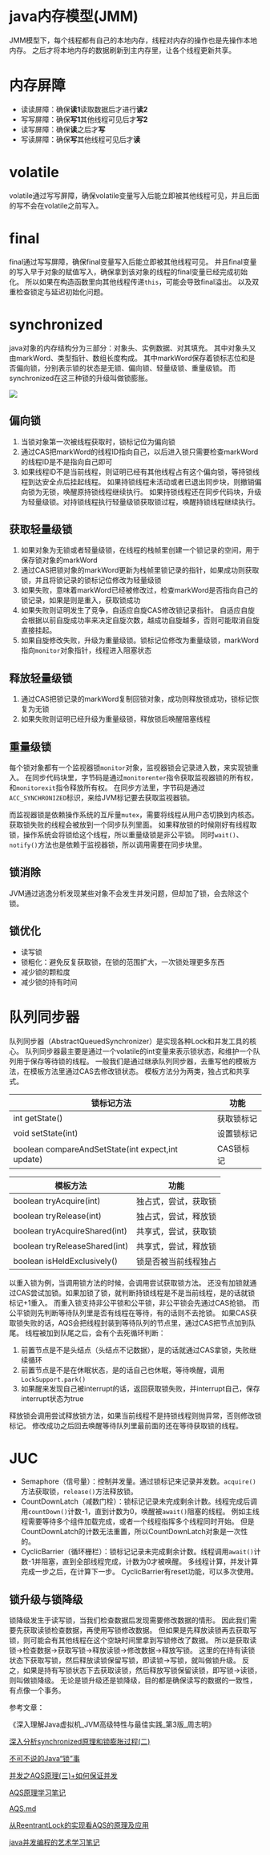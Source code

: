 # java内存模型(JMM)
JMM模型下，每个线程都有自己的本地内存，线程对内存的操作也是先操作本地内存。
之后才将本地内存的数据刷新到主内存里，让各个线程更新共享。

# 内存屏障
+ 读读屏障：确保**读1**读取数据后才进行**读2**
+ 写写屏障：确保**写1**其他线程可见后才**写2**
+ 读写屏障：确保**读**之后才**写**
+ 写读屏障：确保**写**其他线程可见后才**读**

# volatile
volatile通过写写屏障，确保volatile变量写入后能立即被其他线程可见，并且后面的写不会在volatile之前写入。

# final
final通过写写屏障，确保final变量写入后能立即被其他线程可见。
并且final变量的写入早于对象的赋值写入，确保拿到该对象的线程的final变量已经完成初始化。
所以如果在构造函数里向其他线程传递`this`，可能会导致final溢出。
以及双重检查锁定与延迟初始化问题。

# synchronized
java对象的内存结构分为三部分：对象头、实例数据、对其填充。
其中对象头又由markWord、类型指针、数组长度构成。
其中markWord保存着锁标志位和是否偏向锁，分别表示锁的状态是无锁、偏向锁、轻量级锁、重量级锁。
而synchronized在这三种锁的升级叫做锁膨胀。

![](/file/blog/code/20200617/user-gold-cdn.xitu.io-2019-3-22-169a410864053e99.jpg.JPEG)

## 偏向锁
1. 当锁对象第一次被线程获取时，锁标记位为偏向锁
2. 通过CAS把markWord的线程ID指向自己，以后进入锁只需要检查markWord的线程ID是不是指向自己即可
3. 如果线程ID不是当前线程，则证明已经有其他线程占有这个偏向锁，等持锁线程到达安全点后挂起线程。
  如果持锁线程未活动或者已退出同步块，则撤销偏向锁为无锁，唤醒原持锁线程继续执行。
  如果持锁线程还在同步代码块，升级为轻量级锁。对持锁线程执行轻量级锁获取锁过程，唤醒持锁线程继续执行。

## 获取轻量级锁
1. 如果对象为无锁或者轻量级锁，在线程的栈帧里创建一个锁记录的空间，用于保存锁对象的markWord
2. 通过CAS把锁对象的markWord更新为栈帧里锁记录的指针，如果成功则获取锁，并且将锁记录的锁标记位修改为轻量级锁
3. 如果失败，意味着markWord已经被修改过，检查markWord是否指向自己的锁记录，如果是则是重入，获取锁成功
4. 如果失败则证明发生了竞争，自适应自旋CAS修改锁记录指针。
  自适应自旋会根据以前自旋成功率来决定自旋次数，越成功自旋越多，否则可能取消自旋直接挂起。
5. 如果自旋修改失败，升级为重量级锁。锁标记位修改为重量级锁，markWord指向`monitor`对象指针，线程进入阻塞状态

## 释放轻量级锁
1. 通过CAS把锁记录的markWord复制回锁对象，成功则释放锁成功，锁标记恢复为无锁
2. 如果失败则证明已经升级为重量级锁，释放锁后唤醒阻塞线程

## 重量级锁
每个锁对象都有一个监视器锁`monitor`对象，监视器锁会记录进入数，来实现锁重入。
在同步代码块里，字节码是通过`monitorenter`指令获取监视器锁的所有权，和`monitorexit`指令释放所有权。
在同步方法里，字节码是通过`ACC_SYNCHRONIZED`标识，来给JVM标记要去获取监视器锁。

而监视器锁是依赖操作系统的互斥量`mutex`，需要将线程从用户态切换到内核态。
获取锁失败的线程会被放到一个同步队列里面。
如果释放锁的时候刚好有线程取锁，操作系统会将锁给这个线程，所以重量级锁是非公平锁。
同时`wait()`、`notify()`方法也是依赖于监视器锁，所以调用需要在同步块里。

## 锁消除
JVM通过逃逸分析发现某些对象不会发生并发问题，但却加了锁，会去除这个锁。

## 锁优化
+ 读写锁
+ 锁粗化：避免反复获取锁，在锁的范围扩大，一次锁处理更多东西
+ 减少锁的颗粒度
+ 减少锁的持有时间

# 队列同步器
队列同步器（AbstractQueuedSynchronizer）是实现各种Lock和并发工具的核心。
队列同步器最主要是通过一个volatile的int变量来表示锁状态，和维护一个队列用于保存等待锁的线程。
一般我们是通过继承队列同步器，去重写他的模板方法，在模板方法里通过CAS去修改锁状态。
模板方法分为两类，独占式和共享式。

|锁标记方法                                       |功能      |
|---                                              |---       |
|int getState()                                   |获取锁标记|
|void setState(int)                               |设置锁标记|
|boolean compareAndSetState(int expect,int update)|CAS锁标记 |

|模板方法                     |功能                |
|---                          |---                 |
|boolean tryAcquire(int)      |独占式，尝试，获取锁|
|boolean tryRelease(int)      |独占式，尝试，释放锁|
|boolean tryAcquireShared(int)|共享式，尝试，获取锁|
|boolean tryReleaseShared(int)|共享式，尝试，释放锁|
|boolean isHeldExclusively()  |锁是否被当前线程独占|

以重入锁为例，当调用锁方法的时候，会调用尝试获取锁方法。
还没有加锁就通过CAS尝试加锁。如果加锁了锁，就判断持锁线程是不是当前线程，是的话就锁标记+1重入。
而重入锁支持非公平锁和公平锁，非公平锁会先通过CAS抢锁。
而公平锁则先判断等待队列里是否有线程在等待，有的话则不去抢锁。
如果CAS获取锁失败的话，AQS会把线程封装到等待队列的节点里，通过CAS把节点加到队尾。
线程被加到队尾之后，会有个去死循环判断：

1. 前置节点是不是头结点（头结点不记数据），是的话就通过CAS拿锁，失败继续循环
2. 前置节点是不是在休眠状态，是的话自己也休眠，等待唤醒，调用`LockSupport.park()`
3. 如果醒来发现自己被interrupt的话，返回获取锁失败，并interrupt自己，保存interrupt状态为true

释放锁会调用尝试释放锁方法，如果当前线程不是持锁线程则抛异常，否则修改锁标记。
修改成功之后回去唤醒等待队列里最前面的还在等待获取锁的线程。

# JUC
+ Semaphore（信号量）：控制并发量。通过锁标记来记录并发数。`acquire()`方法获取锁，`release()`方法释放锁。
+ CountDownLatch（减数门栓）：锁标记记录未完成剩余计数。线程完成后调用`countDown()`计数-1，直到计数为0，唤醒被`await()`阻塞的线程。
  例如主线程需要等待多个组件加载完成，或者一个线程指挥多个线程同时开始。
  但是CountDownLatch的计数无法重置，所以CountDownLatch对象是一次性的。
+ CyclicBarrier（循环栅栏）：锁标记记录未完成剩余计数。线程调用`await()`计数-1并阻塞，直到全部线程完成，计数为0才被唤醒。
  多线程计算，并发计算完成一步之后，在计算下一步。
  CyclicBarrier有reset功能，可以多次使用。

## 锁升级与锁降级
锁降级发生于读写锁，当我们检查数据后发现需要修改数据的情形。
因此我们需要先获取读锁检查数据，再使用写锁修改数据。
但如果是先释放读锁再去获取写锁，则可能会有其他线程在这个空缺时间里拿到写锁修改了数据。
所以是获取读锁->检查数据->获取写锁->释放读锁->修改数据->释放写锁。
这里的在持有读锁状态下获取写锁，然后释放读锁保留写锁，即读锁->写锁，就叫做锁升级。
反之，如果是持有写锁状态下去获取读锁，然后释放写锁保留读锁，即写锁->读锁，则叫做锁降级。
无论是锁升级还是锁降级，目的都是确保读写的数据的一致性，有点像一个事务。

参考文章：

《深入理解Java虚拟机_JVM高级特性与最佳实践_第3版_周志明》

[深入分析synchronized原理和锁膨胀过程(二)](https://juejin.im/post/5c936018f265da60ec281bcb)

[不可不说的Java“锁”事](https://tech.meituan.com/2018/11/15/java-lock.html)

[并发之AQS原理(三)+如何保证并发](http://litroi.com/public/articleDetail?artId=20181015154804936010000)

[AQS原理学习笔记](https://juejin.im/post/5c739c5cf265da2dd8689b46)

[AQS.md](https://github.com/Snailclimb/JavaGuide/blob/master/docs/java/Multithread/AQS.md)

[从ReentrantLock的实现看AQS的原理及应用](https://tech.meituan.com/2019/12/05/aqs-theory-and-apply.html)

[java并发编程的艺术学习笔记](https://code.cellargalaxy.top/article/java/20180204/java%E5%B9%B6%E5%8F%91%E7%BC%96%E7%A8%8B%E7%9A%84%E8%89%BA%E6%9C%AF%E5%AD%A6%E4%B9%A0%E7%AC%94%E8%AE%B0/)